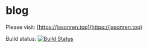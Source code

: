 # blog
Please visit: [https://jasonren.top](https://jasonren.top)

Build status: [![Build Status](https://travis-ci.org/JasonRen23/JasonRen23.github.io.svg?branch=hexo)](https://travis-ci.org/JasonRen23/JasonRen23.github.io)
